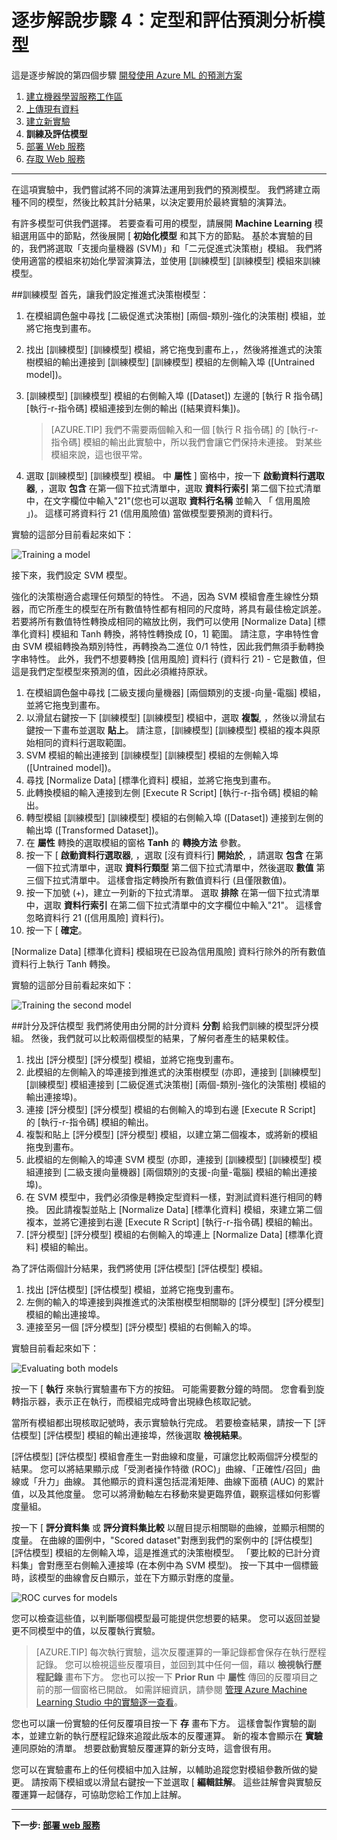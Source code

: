 <properties
    pageTitle="步驟 4：定型和評估預測分析模型 | Microsoft Azure"
    description="開發預測解決方案逐步解說的步驟 4：在 Azure Machine Learning Studio 中定型、計分和評估多個模型。"
    services="machine-learning"
    documentationCenter=""
    authors="garyericson"
    manager="paulettm"
    editor="cgronlun"/>

<tags
    ms.service="machine-learning"
    ms.workload="data-services"
    ms.tgt_pltfrm="na"
    ms.devlang="na"
    ms.topic="article"
    ms.date="09/08/2015"
    ms.author="garye"/>


# 逐步解說步驟 4：定型和評估預測分析模型

這是逐步解說的第四個步驟 [開發使用 Azure ML 的預測方案](machine-learning-walkthrough-develop-predictive-solution.md)


1.  [建立機器學習服務工作區](machine-learning-walkthrough-1-create-ml-workspace.md)
2.  [上傳現有資料](machine-learning-walkthrough-2-upload-data.md)
3.  [建立新實驗](machine-learning-walkthrough-3-create-new-experiment.md)
4.  **訓練及評估模型**
5.  [部署 Web 服務](machine-learning-walkthrough-5-publish-web-service.md)
6.  [存取 Web 服務](machine-learning-walkthrough-6-access-web-service.md)

----------

在這項實驗中，我們嘗試將不同的演算法運用到我們的預測模型。 我們將建立兩種不同的模型，然後比較其計分結果，以決定要用於最終實驗的演算法。  

有許多模型可供我們選擇。 若要查看可用的模型，請展開 **Machine Learning** 模組選用區中的節點，然後展開 [ **初始化模型** 和其下方的節點。 基於本實驗的目的，我們將選取「支援向量機器 (SVM)」和「二元促進式決策樹」模組。 我們將使用適當的模組來初始化學習演算法，並使用 [訓練模型] [訓練模型] 模組來訓練模型。   

##訓練模型
首先，讓我們設定推進式決策樹模型：  

1.  在模組調色盤中尋找 [二級促進式決策樹] [兩個-類別-強化的決策樹] 模組，並將它拖曳到畫布。
2.  找出 [訓練模型] [訓練模型] 模組，將它拖曳到畫布上，，然後將推進式的決策樹模組的輸出連接到 [訓練模型] [訓練模型] 模組的左側輸入埠 ([Untrained model])。
3.  [訓練模型] [訓練模型] 模組的右側輸入埠 ([Dataset]) 左邊的 [執行 R 指令碼] [執行-r-指令碼] 模組連接到左側的輸出 ([結果資料集])。

    > [AZURE.TIP] 我們不需要兩個輸入和一個 [執行 R 指令碼] 的 [執行-r-指令碼] 模組的輸出此實驗中，所以我們會讓它們保持未連接。 對某些模組來說，這也很平常。


4.  選取 [訓練模型] [訓練模型] 模組。 中 **屬性** ] 窗格中，按一下 **啟動資料行選取器**, ，選取 **包含** 在第一個下拉式清單中，選取 **資料行索引** 第二個下拉式清單中，在文字欄位中輸入"21"(您也可以選取 **資料行名稱** 並輸入 「 信用風險 」)。 這樣可將資料行 21 (信用風險值) 當做模型要預測的資料行。


實驗的這部分目前看起來如下：  

![Training a model][1]

接下來，我們設定 SVM 模型。  

強化的決策樹適合處理任何類型的特性。 不過，因為 SVM 模組會產生線性分類器，而它所產生的模型在所有數值特性都有相同的尺度時，將具有最佳檢定誤差。 若要將所有數值特性轉換成相同的縮放比例，我們可以使用 [Normalize Data] [標準化資料] 模組和 Tanh 轉換，將特性轉換成 [0，1] 範圍。 請注意，字串特性會由 SVM 模組轉換為類別特性，再轉換為二進位 0/1 特性，因此我們無須手動轉換字串特性。 此外，我們不想要轉換 [信用風險] 資料行 (資料行 21) - 它是數值，但這是我們定型模型來預測的值，因此必須維持原狀。  

1.  在模組調色盤中尋找 [二級支援向量機器] [兩個類別的支援-向量-電腦] 模組，並將它拖曳到畫布。
2.  以滑鼠右鍵按一下 [訓練模型] [訓練模型] 模組中，選取 **複製**, ，然後以滑鼠右鍵按一下畫布並選取 **貼上**。 請注意，[訓練模型] [訓練模型] 模組的複本與原始相同的資料行選取範圍。
3.  SVM 模組的輸出連接到 [訓練模型] [訓練模型] 模組的左側輸入埠 ([Untrained model])。
4.  尋找 [Normalize Data] [標準化資料] 模組，並將它拖曳到畫布。
5.  此轉換模組的輸入連接到左側 [Execute R Script] [執行-r-指令碼] 模組的輸出。
6.  轉型模組 [訓練模型] [訓練模型] 模組的右側輸入埠 ([Dataset]) 連接到左側的輸出埠 ([Transformed Dataset])。
7.  在 **屬性** 轉換的選取模組的窗格 **Tanh** 的 **轉換方法** 參數。
8.  按一下 [ **啟動資料行選取器**, ，選取 [沒有資料行] **開始於**, ，請選取 **包含** 在第一個下拉式清單中，選取 **資料行類型** 第二個下拉式清單中，然後選取 **數值** 第三個下拉式清單中。 這樣會指定轉換所有數值資料行 (且僅限數值)。
9.  按一下加號 (+)，建立一列新的下拉式清單。 選取 **排除** 在第一個下拉式清單中，選取 **資料行索引** 在第二個下拉式清單中的文字欄位中輸入"21"。 這樣會忽略資料行 21 ([信用風險] 資料行)。
10. 按一下 [ **確定**。  


[Normalize Data] [標準化資料] 模組現在已設為信用風險] 資料行除外的所有數值資料行上執行 Tanh 轉換。  

實驗的這部分目前看起來如下：  

![Training the second model][2]  

##計分及評估模型
我們將使用由分開的計分資料 **分割** 給我們訓練的模型評分模組。 然後，我們就可以比較兩個模型的結果，了解何者產生的結果較佳。  

1.  找出 [評分模型] [評分模型] 模組，並將它拖曳到畫布。
2.  此模組的左側輸入的埠連接到推進式的決策樹模型 (亦即，連接到 [訓練模型] [訓練模型] 模組連接到 [二級促進式決策樹] [兩個-類別-強化的決策樹] 模組的輸出連接埠)。
3.  連接 [評分模型] [評分模型] 模組的右側輸入的埠到右邊 [Execute R Script] 的 [執行-r-指令碼] 模組的輸出。
4.  複製和貼上 [評分模型] [評分模型] 模組，以建立第二個複本，或將新的模組拖曳到畫布。
5.  此模組的左側輸入的埠連 SVM 模型 (亦即，連接到 [訓練模型] [訓練模型] 模組連接到 [二級支援向量機器] [兩個類別的支援-向量-電腦] 模組的輸出連接埠)。
6.  在 SVM 模型中，我們必須像是轉換定型資料一樣，對測試資料進行相同的轉換。 因此請複製並貼上 [Normalize Data] [標準化資料] 模組，來建立第二個複本，並將它連接到右邊 [Execute R Script] [執行-r-指令碼] 模組的輸出。
7.  [評分模型] [評分模型] 模組的右側輸入的埠連上 [Normalize Data] [標準化資料] 模組的輸出。  

為了評估兩個計分結果，我們將使用 [評估模型] [評估模型] 模組。  

1.  找出 [評估模型] [評估模型] 模組，並將它拖曳到畫布。
2.  左側的輸入的埠連接到與推進式的決策樹模型相關聯的 [評分模型] [評分模型] 模組的輸出連接埠。
3.  連接至另一個 [評分模型] [評分模型] 模組的右側輸入的埠。  

實驗目前看起來如下：  

![Evaluating both models][3]

按一下 [ **執行** 來執行實驗畫布下方的按鈕。 可能需要數分鐘的時間。 您會看到旋轉指示器，表示正在執行，而模組完成時會出現綠色核取記號。   

當所有模組都出現核取記號時，表示實驗執行完成。 若要檢查結果，請按一下 [評估模型] [評估模型] 模組的輸出連接埠，然後選取 **檢視結果**。  

[評估模型] [評估模型] 模組會產生一對曲線和度量，可讓您比較兩個評分模型的結果。 您可以將結果顯示成「受測者操作特徵 (ROC)」曲線、「正確性/召回」曲線或「升力」曲線。 其他顯示的資料還包括混淆矩陣、曲線下面積 (AUC) 的累計值，以及其他度量。 您可以將滑動軸左右移動來變更臨界值，觀察這樣如何影響度量組。  

按一下 [ **評分資料集** 或 **評分資料集比較** 以醒目提示相關聯的曲線，並顯示相關的度量。 在曲線的圖例中，"Scored dataset"對應到我們的案例中的 [評估模型] [評估模型] 模組的左側輸入埠，這是推進式的決策樹模型。 「要比較的已計分資料集」會對應至右側輸入連接埠 (在本例中為 SVM 模型)。 按一下其中一個標籤時，該模型的曲線會反白顯示，並在下方顯示對應的度量。  

![ROC curves for models][4]

您可以檢查這些值，以判斷哪個模型最可能提供您想要的結果。 您可以返回並變更不同模型中的值，以反覆執行實驗。  

> [AZURE.TIP] 每次執行實驗，這次反覆運算的一筆記錄都會保存在執行歷程記錄。 您可以檢視這些反覆項目，並回到其中任何一個，藉以 **檢視執行歷程記錄** 畫布下方。 您也可以按一下 **Prior Run** 中 **屬性** 傳回的反覆項目之前的那一個窗格已開啟。 如需詳細資訊，請參閱 [管理 Azure Machine Learning Studio 中的實驗逐一查看](machine-learning-manage-experiment-iterations.md)。

您也可以讓一份實驗的任何反覆項目按一下 **存** 畫布下方。 這樣會製作實驗的副本，並建立新的執行歷程記錄來追蹤此版本的反覆運算。 新的複本會顯示在 **實驗** 連同原始的清單。 想要啟動實驗反覆運算的新分支時，這會很有用。  

您可以在實驗畫布上的任何模組中加入註解，以輔助追蹤您對模組參數所做的變更。 請按兩下模組或以滑鼠右鍵按一下並選取 [ **編輯註解**。 這些註解會與實驗反覆運算一起儲存，可協助您給工作加上註解。


----------

**下一步: [部署 web 服務](machine-learning-walkthrough-5-publish-web-service.md)**

[1]: ./media/machine-learning-walkthrough-4-train-and-evaluate-models/train1.png
[2]: ./media/machine-learning-walkthrough-4-train-and-evaluate-models/train2.png
[3]: ./media/machine-learning-walkthrough-4-train-and-evaluate-models/train3.png
[4]: ./media/machine-learning-walkthrough-4-train-and-evaluate-models/train4.png


<!-- Module References -->
[evaluate-model]: https://msdn.microsoft.com/library/azure/927d65ac-3b50-4694-9903-20f6c1672089/
[execute-r-script]: https://msdn.microsoft.com/library/azure/30806023-392b-42e0-94d6-6b775a6e0fd5/
[normalize-data]: https://msdn.microsoft.com/library/azure/986df333-6748-4b85-923d-871df70d6aaf/
[score-model]: https://msdn.microsoft.com/library/azure/401b4f92-e724-4d5a-be81-d5b0ff9bdb33/
[train-model]: https://msdn.microsoft.com/library/azure/5cc7053e-aa30-450d-96c0-dae4be720977/
[two-class-boosted-decision-tree]: https://msdn.microsoft.com/library/azure/e3c522f8-53d9-4829-8ea4-5c6a6b75330c/
[two-class-support-vector-machine]: https://msdn.microsoft.com/library/azure/12d8479b-74b4-4e67-b8de-d32867380e20/

